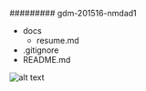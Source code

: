 
######### gdm-201516-nmdad1

* docs
	* resume.md
* .gitignore
* README.md

 ![alt text](http://i61.tinypic.com/25ja8pk.png) 
